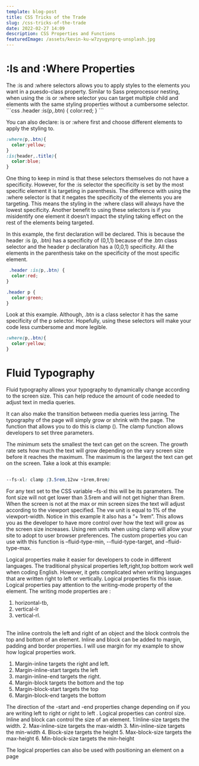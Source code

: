 ```yaml
---
template: blog-post
title: CSS Tricks of the Trade
slug: /css-tricks-of-the-trade
date: 2022-02-27 14:09
description: CSS Properties and Functions
featuredImage: /assets/kevin-ku-w7zyugynprq-unsplash.jpg
---
```


# :Is and :Where Properties
<p>The :is and :where selectors allows you to apply styles to the elements you want in a puesdo-class property. Similar to Sass preprocessor nesting, when using the :is or :where selector you can target multiple child and elements with the same styling properties without a cumbersome selector. 
```css
 .header :is(p,.btn) {
  color:red;
} 
```

You can also declare: is or :where first and choose different elements to apply the styling to.
```css
:where(p,.btn){
  color:yellow;
}
:is(header,.title){
  color:blue;
}
```
 One thing to keep in mind is that these selectors themselves do not have a specificity. However, for the :is selector the specificity is set by the most specific element it is targeting in parenthesis. The difference with using the :where selector is that it negates the specificity of the elements you are targeting. This means the styling in the :where class will always have the lowest specificity. Another benefit to using these selectors is if you misidentify one element it doesn’t impact the styling taking effect on the rest of the elements being targeted.</p>


 In this example, the first declaration will be declared. This is because the header :is (p, .btn) has a specificity of (0,1,1) because of the .btn class selector and the header p declaration has a (0,0,1) specificity. All the elements in the parenthesis take on the specificity of the most specific element.
``` css
 .header :is(p,.btn) {
  color:red;
} 

.header p {
  color:green;
}
```

Look at this example. Although, .btn is a class selector it has the same specificity of the p selector. Hopefully, using these selectors will make your code less cumbersome and more legible.

``` css
:where(p,.btn){
  color:yellow;
}
```

# Fluid Typography


Fluid typography allows your typography to dynamically change according to the screen size. This can help reduce the amount of code needed to adjust text in media queries. 

It can also make the transition between media queries less jarring. The typography of the page will simply grow or shrink with the page. The function that allows you to do this is clamp (). The clamp function allows developers to set three parameters. 

The minimum sets the smallest the text can get on the screen. The growth rate sets how much the text will grow depending on the vary screen size before it reaches the maximum. The maximum is the largest the text can get on the screen. Take a look at this example:

 ```css
  
 --fs-xl: clamp (3.5rem,12vw +1rem,8rem)

```



For any text set to the CSS variable –fs-xl this will be its parameters. The font size will not get lower than 3.5rem and will not get higher than 8rem. When the screen is not at the max or min screen sizes the text will adjust according to the viewport specified. The vw unit is equal to 1% of the viewport-width. Notice in this example it also has a “+ 1rem”. This allows you as the developer to have more control over how the text will grow as the screen size increases.  Using rem units when using clamp will allow your site to adopt to user browser preferences. The custom properties you can use with this function is –fluid-type-min, --fluid-type-target, and –fluid-type-max.




<p> Logical properties make it easier for developers to code in different languages. The traditional physical properties left,right,top bottom work well when coding English. However, it gets complicated when writing languages that are written right to left or vertically. Logical properties fix this issue. Logical properties pay attention to the writing-mode property of the element. The writing mode properties are :

1. horizontal-tb,
2. vertical-lr
3. vertical-rl.

 <br> The inline controls the left and right of an object and the block controls the top and bottom of an element. Inline and block can be added to margin, padding and border properties. I will use margin for my example to show how logical properties work. </p>

1. Margin-inline targets the right and left.
2.  Margin-inline-start targets the left 
3. margin-inline-end targets the right.
4. Margin-block targets the bottom and the top 
5. Margin-block-start targets the top
6. Margin-block-end targets the bottom

The direction of the -start and -end properties change depending on if you are writing left to right or right to left . Logical properties can control size. Inline and block can control the size of an element. 
1:Inline-size targets the width.
2. Max-inline-size targets the max-width
3. Min-inline-size targets the min-width
4. Block-size targets the height
5. Max-block-size targets the max-height
6. Min-block-size targets the min-height

The logical properties can also be used with positioning an element on a page
